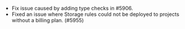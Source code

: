 - Fix issue caused by adding type checks in #5906.
- Fixed an issue where Storage rules could not be deployed to projects without a billing plan. (#5955)
